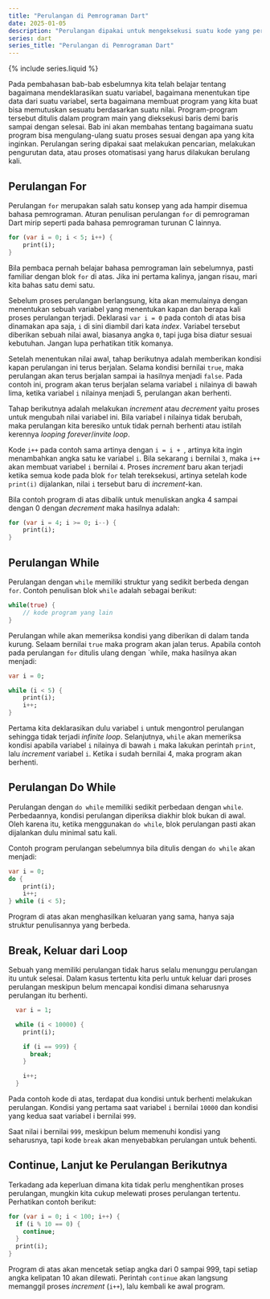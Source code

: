 ```yaml
---
title: "Perulangan di Pemrograman Dart"
date: 2025-01-05
description: "Perulangan dipakai untuk mengeksekusi suatu kode yang perlu dijalankan berulang kali hanya lewat satu kali penulisan."
series: dart
series_title: "Perulangan di Pemrograman Dart"
---
```


{% include series.liquid %}


Pada pembahasan bab-bab esbelumnya kita telah belajar tentang bagaimana mendeklarasikan suatu variabel, bagaimana menentukan tipe data dari suatu variabel, serta bagaimana membuat program yang kita buat bisa memutuskan sesuatu berdasarkan suatu nilai. Program-program tersebut ditulis dalam program main yang dieksekusi baris demi baris sampai dengan selesai. Bab ini akan membahas tentang bagaimana suatu program bisa mengulang-ulang suatu proses sesuai dengan apa yang kita inginkan. Perulangan sering dipakai saat melakukan pencarian, melakukan pengurutan data, atau proses otomatisasi yang harus dilakukan berulang kali. 

## Perulangan For

Perulangan `for`  merupakan salah satu konsep yang ada hampir disemua bahasa pemrograman. Aturan penulisan perulangan `for` di pemrograman Dart mirip seperti pada bahasa pemrograman turunan C lainnya. 

```dart
for (var i = 0; i < 5; i++) {
    print(i);
}
```

Bila pembaca pernah belajar bahasa pemrograman lain sebelumnya, pasti familiar dengan blok `for` di atas. Jika ini pertama kalinya, jangan risau, mari kita bahas satu demi satu.

Sebelum proses perulangan berlangsung, kita akan memulainya dengan menentukan sebuah variabel yang menentukan kapan dan berapa kali proses perulangan terjadi. Deklarasi `var i = 0` pada contoh di atas bisa dinamakan apa saja, `i` di sini diambil dari kata _index_. Variabel tersebut diberikan sebuah nilai awal, biasanya angka `0`, tapi juga bisa diatur sesuai kebutuhan. Jangan lupa perhatikan titik komanya. 

Setelah menentukan nilai awal, tahap berikutnya adalah memberikan kondisi kapan perulangan ini terus berjalan. Selama kondisi bernilai `true`, maka perulangan akan terus berjalan sampai ia hasilnya menjadi `false`. Pada contoh ini, program akan terus berjalan selama variabel `i` nilainya di bawah lima, ketika variabel `i` nilainya menjadi 5, perulangan akan berhenti. 

Tahap berikutnya adalah melakukan _increment_ atau _decrement_ yaitu proses untuk mengubah nilai variabel ini. Bila variabel i nilainya tidak berubah, maka perulangan kita beresiko untuk tidak pernah berhenti atau istilah kerennya _looping forever_/_invite loop_. 

Kode `i++` pada contoh sama artinya dengan `i = i + `, artinya kita ingin menambahkan angka satu ke variabel `i`. Bila sekarang `i` bernilai `3`, maka `i++` akan membuat variabel `i` bernilai `4`. Proses _increment_ baru akan terjadi ketika semua kode pada blok `for` telah tereksekusi, artinya setelah kode `print(i)` dijalankan, nilai `i` tersebut baru di _increment_-kan. 

Bila contoh program di atas dibalik untuk menuliskan angka 4 sampai dengan 0 dengan _decrement_ maka hasilnya adalah:

```dart
for (var i = 4; i >= 0; i--) {
    print(i);
}
```

## Perulangan While

Perulangan dengan `while` memiliki struktur yang sedikit berbeda dengan `for`. Contoh penulisan blok `while` adalah sebagai berikut:

```dart
while(true) {
    // kode program yang lain
}
```

Perulangan while akan memeriksa kondisi yang diberikan di dalam tanda kurung. Selaam bernilai `true` maka program akan jalan terus. Apabila contoh pada perulangan `for` ditulis ulang dengan `while, maka hasilnya akan menjadi:

```dart
var i = 0; 

while (i < 5) {
    print(i);
    i++;
}
```

Pertama kita deklarasikan dulu variabel `i` untuk mengontrol perulangan sehingga tidak terjadi _infinite loop_. Selanjutnya, `while` akan memeriksa kondisi apabila variabel `i` nilainya di bawah `i` maka lakukan perintah `print`, lalu _increment_ variabel `i`. Ketika i sudah bernilai 4, maka program akan berhenti. 

## Perulangan Do While

Perulangan dengan `do while` memiliki sedikit perbedaan dengan `while`. Perbedaannya, kondisi perulangan diperiksa diakhir blok bukan di awal. Oleh karena itu, ketika menggunakan `do while`, blok perulangan pasti akan dijalankan dulu minimal satu kali. 

Contoh program perulangan sebelumnya bila ditulis dengan `do while` akan menjadi:

```dart
var i = 0;
do {
    print(i);
    i++;
} while (i < 5);
```

Program di atas akan menghasilkan keluaran yang sama, hanya saja struktur penulisannya yang berbeda. 

## Break, Keluar dari Loop

Sebuah yang memiliki perulangan tidak harus selalu menunggu perulangan itu untuk selesai. Dalam kasus tertentu kita perlu untuk keluar dari proses perulangan meskipun belum mencapai kondisi dimana seharusnya perulangan itu berhenti. 

```dart
  var i = 1;

  while (i < 10000) {
    print(i);

    if (i == 999) {
      break;
    }

    i++;
  }
```

Pada contoh kode di atas, terdapat dua kondisi untuk berhenti melakukan perulangan. Kondisi yang pertama saat variabel `i` bernilai `10000` dan kondisi yang kedua saat variabel i bernilai `999`. 

Saat nilai i bernilai `999`, meskipun belum memenuhi kondisi yang seharusnya, tapi kode `break` akan menyebabkan perulangan untuk behenti. 

## Continue, Lanjut ke Perulangan Berikutnya

Terkadang ada keperluan dimana kita tidak perlu menghentikan proses perulangan, mungkin kita cukup melewati proses perulangan tertentu. Perhatikan contoh berikut:

```dart
for (var i = 0; i < 100; i++) {
  if (i % 10 == 0) {
    continue;
  }
  print(i);
}
```

Program di atas akan mencetak setiap angka dari 0 sampai 999, tapi setiap angka kelipatan 10 akan dilewati. Perintah `continue` akan langsung memanggil proses _increment_ (`i++`), lalu kembali ke awal program.

